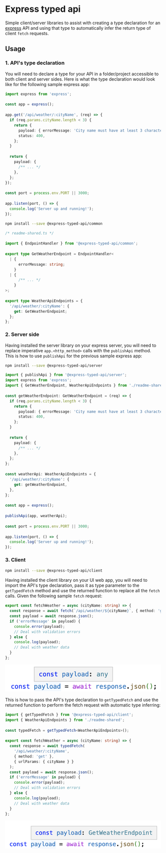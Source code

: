 # Express typed api

Simple client/server libraries to assist with creating a type declaration for an [express](https://expressjs.com/) API and using that type to automatically infer the return type of client `fetch` requests.

## Usage

### 1. API's type declaration

You will need to declare a type for your API in a folder/project accessible to both client and server sides. Here is what the type declaration would look like for the following sample express app:

```typescript
import express from 'express';

const app = express();

app.get('/api/weather/:cityName', (req) => {
  if (req.params.cityName.length < 3) {
    return {
      payload: { errorMessage: 'City name must have at least 3 characters' },
      status: 400,
    };
  }

  return {
    payload: {
      /** ... */
    },
  };
});

const port = process.env.PORT || 3000;

app.listen(port, () => {
  console.log('Server up and running!');
});
```

```bash
npm install --save @express-typed-api/common
```

```typescript
/* readme-shared.ts */

import { EndpointHandler } from '@express-typed-api/common';

export type GetWeatherEndpoint = EndpointHandler<
  | {
      errorMessage: string;
    }
  | {
      /** ... */
    }
>;

export type WeatherApiEndpoints = {
  '/api/weather/:cityName': {
    get: GetWeatherEndpoint;
  };
};
```

### 2. Server side

Having installed the server library on your express server, you will need to replace imperative `app.<http_method>` calls with the `publishApi` method. This is how to use `publishApi` for the previous sample express app:

```bash
npm install --save @express-typed-api/server
```

```typescript
import { publishApi } from '@express-typed-api/server';
import express from 'express';
import { GetWeatherEndpoint, WeatherApiEndpoints } from './readme-shared';

const getWeatherEndpoint: GetWeatherEndpoint = (req) => {
  if (req.params.cityName.length < 3) {
    return {
      payload: { errorMessage: 'City name must have at least 3 characters' },
      status: 400,
    };
  }

  return {
    payload: {
      /** ... */
    },
  };
};

const weatherApi: WeatherApiEndpoints = {
  '/api/weather/:cityName': {
    get: getWeatherEndpoint,
  },
};

const app = express();

publishApi(app, weatherApi);

const port = process.env.PORT || 3000;

app.listen(port, () => {
  console.log('Server up and running!');
});
```

### 3. Client

```bash
npm install --save @express-typed-api/client
```

Having installed the client library on your UI web app, you will need to import the API's type declaration, pass it as type parameter to the `getTypedFetch` method and use the returned function to replace all the `fetch` calls. Given the following sample `fetch` request:

```typescript
export const fetchWeather = async (cityName: string) => {
  const response = await fetch(`/api/weather/${cityName}`, { method: 'get' });
  const payload = await response.json();
  if ('errorMessage' in payload) {
    console.error(payload);
    // Deal with validation errors
  } else {
    console.log(payload);
    // Deal with weather data
  }
};
```

![](/readme/fetch-any-return-type.png)

This is how to pass the API's type declaration to `getTypedFetch` and use the returned function to perform the fetch request with automatic type inferring:

```typescript
import { getTypedFetch } from '@express-typed-api/client';
import { WeatherApiEndpoints } from './readme-shared';

const typedFetch = getTypedFetch<WeatherApiEndpoints>();

export const fetchWeather = async (cityName: string) => {
  const response = await typedFetch(
    '/api/weather/:cityName',
    { method: 'get' },
    { urlParams: { cityName } }
  );
  const payload = await response.json();
  if ('errorMessage' in payload) {
    console.error(payload);
    // Deal with validation errors
  } else {
    console.log(payload);
    // Deal with weather data
  }
};
```

![](/readme/fetch-inferred-return-type.png)
